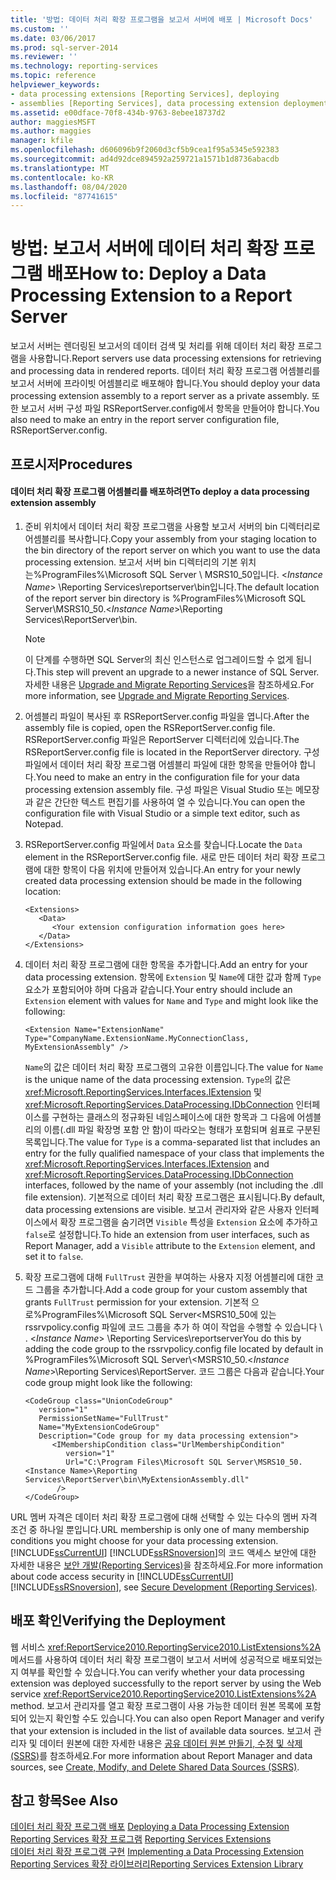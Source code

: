 ```yaml
---
title: '방법: 데이터 처리 확장 프로그램을 보고서 서버에 배포 | Microsoft Docs'
ms.custom: ''
ms.date: 03/06/2017
ms.prod: sql-server-2014
ms.reviewer: ''
ms.technology: reporting-services
ms.topic: reference
helpviewer_keywords:
- data processing extensions [Reporting Services], deploying
- assemblies [Reporting Services], data processing extension deployments
ms.assetid: e00dface-70f8-434b-9763-8ebee18737d2
author: maggiesMSFT
ms.author: maggies
manager: kfile
ms.openlocfilehash: d606096b9f2060d3cf5b9cea1f95a5345e592383
ms.sourcegitcommit: ad4d92dce894592a259721a1571b1d8736abacdb
ms.translationtype: MT
ms.contentlocale: ko-KR
ms.lasthandoff: 08/04/2020
ms.locfileid: "87741615"
---
```

# <a name="how-to-deploy-a-data-processing-extension-to-a-report-server"></a><span data-ttu-id="28e02-102">방법: 보고서 서버에 데이터 처리 확장 프로그램 배포</span><span class="sxs-lookup"><span data-stu-id="28e02-102">How to: Deploy a Data Processing Extension to a Report Server</span></span>
  <span data-ttu-id="28e02-103">보고서 서버는 렌더링된 보고서의 데이터 검색 및 처리를 위해 데이터 처리 확장 프로그램을 사용합니다.</span><span class="sxs-lookup"><span data-stu-id="28e02-103">Report servers use data processing extensions for retrieving and processing data in rendered reports.</span></span> <span data-ttu-id="28e02-104">데이터 처리 확장 프로그램 어셈블리를 보고서 서버에 프라이빗 어셈블리로 배포해야 합니다.</span><span class="sxs-lookup"><span data-stu-id="28e02-104">You should deploy your data processing extension assembly to a report server as a private assembly.</span></span> <span data-ttu-id="28e02-105">또한 보고서 서버 구성 파일 RSReportServer.config에서 항목을 만들어야 합니다.</span><span class="sxs-lookup"><span data-stu-id="28e02-105">You also need to make an entry in the report server configuration file, RSReportServer.config.</span></span>  
  
## <a name="procedures"></a><span data-ttu-id="28e02-106">프로시저</span><span class="sxs-lookup"><span data-stu-id="28e02-106">Procedures</span></span>  
  
#### <a name="to-deploy-a-data-processing-extension-assembly"></a><span data-ttu-id="28e02-107">데이터 처리 확장 프로그램 어셈블리를 배포하려면</span><span class="sxs-lookup"><span data-stu-id="28e02-107">To deploy a data processing extension assembly</span></span>  
  
1.  <span data-ttu-id="28e02-108">준비 위치에서 데이터 처리 확장 프로그램을 사용할 보고서 서버의 bin 디렉터리로 어셈블리를 복사합니다.</span><span class="sxs-lookup"><span data-stu-id="28e02-108">Copy your assembly from your staging location to the bin directory of the report server on which you want to use the data processing extension.</span></span> <span data-ttu-id="28e02-109">보고서 서버 bin 디렉터리의 기본 위치 는%ProgramFiles%\Microsoft SQL Server \ MSRS10_50입니다. \<*Instance Name*> \Reporting Services\reportserver\bin입니다.</span><span class="sxs-lookup"><span data-stu-id="28e02-109">The default location of the report server bin directory is %ProgramFiles%\Microsoft SQL Server\MSRS10_50.\<*Instance Name*>\Reporting Services\ReportServer\bin.</span></span>  
  
    > [!NOTE]  
    >  <span data-ttu-id="28e02-110">이 단계를 수행하면 SQL Server의 최신 인스턴스로 업그레이드할 수 없게 됩니다.</span><span class="sxs-lookup"><span data-stu-id="28e02-110">This step will prevent an upgrade to a newer instance of SQL Server.</span></span> <span data-ttu-id="28e02-111">자세한 내용은 [Upgrade and Migrate Reporting Services](../../install-windows/upgrade-and-migrate-reporting-services.md)을 참조하세요.</span><span class="sxs-lookup"><span data-stu-id="28e02-111">For more information, see [Upgrade and Migrate Reporting Services](../../install-windows/upgrade-and-migrate-reporting-services.md).</span></span>  
  
2.  <span data-ttu-id="28e02-112">어셈블리 파일이 복사된 후 RSReportServer.config 파일을 엽니다.</span><span class="sxs-lookup"><span data-stu-id="28e02-112">After the assembly file is copied, open the RSReportServer.config file.</span></span> <span data-ttu-id="28e02-113">RSReportServer.config 파일은 ReportServer 디렉터리에 있습니다.</span><span class="sxs-lookup"><span data-stu-id="28e02-113">The RSReportServer.config file is located in the ReportServer directory.</span></span> <span data-ttu-id="28e02-114">구성 파일에서 데이터 처리 확장 프로그램 어셈블리 파일에 대한 항목을 만들어야 합니다.</span><span class="sxs-lookup"><span data-stu-id="28e02-114">You need to make an entry in the configuration file for your data processing extension assembly file.</span></span> <span data-ttu-id="28e02-115">구성 파일은 Visual Studio 또는 메모장과 같은 간단한 텍스트 편집기를 사용하여 열 수 있습니다.</span><span class="sxs-lookup"><span data-stu-id="28e02-115">You can open the configuration file with Visual Studio or a simple text editor, such as Notepad.</span></span>  
  
3.  <span data-ttu-id="28e02-116">RSReportServer.config 파일에서 `Data` 요소를 찾습니다.</span><span class="sxs-lookup"><span data-stu-id="28e02-116">Locate the `Data` element in the RSReportServer.config file.</span></span> <span data-ttu-id="28e02-117">새로 만든 데이터 처리 확장 프로그램에 대한 항목이 다음 위치에 만들어져 있습니다.</span><span class="sxs-lookup"><span data-stu-id="28e02-117">An entry for your newly created data processing extension should be made in the following location:</span></span>  
  
    ```  
    <Extensions>  
       <Data>  
          <Your extension configuration information goes here>  
       </Data>  
    </Extensions>  
    ```  
  
4.  <span data-ttu-id="28e02-118">데이터 처리 확장 프로그램에 대한 항목을 추가합니다.</span><span class="sxs-lookup"><span data-stu-id="28e02-118">Add an entry for your data processing extension.</span></span> <span data-ttu-id="28e02-119">항목에 `Extension` 및 `Name`에 대한 값과 함께 `Type` 요소가 포함되어야 하며 다음과 같습니다.</span><span class="sxs-lookup"><span data-stu-id="28e02-119">Your entry should include an `Extension` element with values for `Name` and `Type` and might look like the following:</span></span>  
  
    ```  
    <Extension Name="ExtensionName" Type="CompanyName.ExtensionName.MyConnectionClass, MyExtensionAssembly" />  
    ```  
  
     <span data-ttu-id="28e02-120">`Name`의 값은 데이터 처리 확장 프로그램의 고유한 이름입니다.</span><span class="sxs-lookup"><span data-stu-id="28e02-120">The value for `Name` is the unique name of the data processing extension.</span></span> <span data-ttu-id="28e02-121">`Type`의 값은 <xref:Microsoft.ReportingServices.Interfaces.IExtension> 및 <xref:Microsoft.ReportingServices.DataProcessing.IDbConnection> 인터페이스를 구현하는 클래스의 정규화된 네임스페이스에 대한 항목과 그 다음에 어셈블리의 이름(.dll 파일 확장명 포함 안 함)이 따라오는 형태가 포함되며 쉼표로 구분된 목록입니다.</span><span class="sxs-lookup"><span data-stu-id="28e02-121">The value for `Type` is a comma-separated list that includes an entry for the fully qualified namespace of your class that implements the <xref:Microsoft.ReportingServices.Interfaces.IExtension> and <xref:Microsoft.ReportingServices.DataProcessing.IDbConnection> interfaces, followed by the name of your assembly (not including the .dll file extension).</span></span> <span data-ttu-id="28e02-122">기본적으로 데이터 처리 확장 프로그램은 표시됩니다.</span><span class="sxs-lookup"><span data-stu-id="28e02-122">By default, data processing extensions are visible.</span></span> <span data-ttu-id="28e02-123">보고서 관리자와 같은 사용자 인터페이스에서 확장 프로그램을 숨기려면 `Visible` 특성을 `Extension` 요소에 추가하고 `false`로 설정합니다.</span><span class="sxs-lookup"><span data-stu-id="28e02-123">To hide an extension from user interfaces, such as Report Manager, add a `Visible` attribute to the `Extension` element, and set it to `false`.</span></span>  
  
5.  <span data-ttu-id="28e02-124">확장 프로그램에 대해 `FullTrust` 권한을 부여하는 사용자 지정 어셈블리에 대한 코드 그룹을 추가합니다.</span><span class="sxs-lookup"><span data-stu-id="28e02-124">Add a code group for your custom assembly that grants `FullTrust` permission for your extension.</span></span> <span data-ttu-id="28e02-125">기본적 으로%ProgramFiles%\Microsoft SQL Server<MSRS10_50에 있는 rssrvpolicy.config 파일에 코드 그룹을 추가 하 여이 작업을 수행할 수 있습니다 \\ . \<*Instance Name*> \Reporting Services\reportserver</span><span class="sxs-lookup"><span data-stu-id="28e02-125">You do this by adding the code group to the rssrvpolicy.config file located by default in %ProgramFiles%\Microsoft SQL Server\\<MSRS10_50.\<*Instance Name*>\Reporting Services\ReportServer.</span></span> <span data-ttu-id="28e02-126">코드 그룹은 다음과 같습니다.</span><span class="sxs-lookup"><span data-stu-id="28e02-126">Your code group might look like the following:</span></span>  
  
    ```  
    <CodeGroup class="UnionCodeGroup"  
       version="1"  
       PermissionSetName="FullTrust"  
       Name="MyExtensionCodeGroup"  
       Description="Code group for my data processing extension">  
          <IMembershipCondition class="UrlMembershipCondition"  
             version="1"  
             Url="C:\Program Files\Microsoft SQL Server\MSRS10_50.<Instance Name>\Reporting Services\ReportServer\bin\MyExtensionAssembly.dll"  
           />  
    </CodeGroup>  
    ```  
  
 <span data-ttu-id="28e02-127">URL 멤버 자격은 데이터 처리 확장 프로그램에 대해 선택할 수 있는 다수의 멤버 자격 조건 중 하나일 뿐입니다.</span><span class="sxs-lookup"><span data-stu-id="28e02-127">URL membership is only one of many membership conditions you might choose for your data processing extension.</span></span> <span data-ttu-id="28e02-128">[!INCLUDE[ssCurrentUI](../../../includes/sscurrentui-md.md)] [!INCLUDE[ssRSnoversion](../../../includes/ssrsnoversion-md.md)]의 코드 액세스 보안에 대한 자세한 내용은 [보안 개발&#40;Reporting Services&#41;](../secure-development/secure-development-reporting-services.md)을 참조하세요.</span><span class="sxs-lookup"><span data-stu-id="28e02-128">For more information about code access security in [!INCLUDE[ssCurrentUI](../../../includes/sscurrentui-md.md)] [!INCLUDE[ssRSnoversion](../../../includes/ssrsnoversion-md.md)], see [Secure Development &#40;Reporting Services&#41;](../secure-development/secure-development-reporting-services.md).</span></span>  
  
## <a name="verifying-the-deployment"></a><span data-ttu-id="28e02-129">배포 확인</span><span class="sxs-lookup"><span data-stu-id="28e02-129">Verifying the Deployment</span></span>  
 <span data-ttu-id="28e02-130">웹 서비스 <xref:ReportService2010.ReportingService2010.ListExtensions%2A> 메서드를 사용하여 데이터 처리 확장 프로그램이 보고서 서버에 성공적으로 배포되었는지 여부를 확인할 수 있습니다.</span><span class="sxs-lookup"><span data-stu-id="28e02-130">You can verify whether your data processing extension was deployed successfully to the report server by using the Web service <xref:ReportService2010.ReportingService2010.ListExtensions%2A> method.</span></span> <span data-ttu-id="28e02-131">보고서 관리자를 열고 확장 프로그램이 사용 가능한 데이터 원본 목록에 포함되어 있는지 확인할 수도 있습니다.</span><span class="sxs-lookup"><span data-stu-id="28e02-131">You can also open Report Manager and verify that your extension is included in the list of available data sources.</span></span> <span data-ttu-id="28e02-132">보고서 관리자 및 데이터 원본에 대한 자세한 내용은 [공유 데이터 원본 만들기, 수정 및 삭제&#40;SSRS&#41;](../../report-data/create-modify-and-delete-shared-data-sources-ssrs.md)를 참조하세요.</span><span class="sxs-lookup"><span data-stu-id="28e02-132">For more information about Report Manager and data sources, see [Create, Modify, and Delete Shared Data Sources &#40;SSRS&#41;](../../report-data/create-modify-and-delete-shared-data-sources-ssrs.md).</span></span>  
  
## <a name="see-also"></a><span data-ttu-id="28e02-133">참고 항목</span><span class="sxs-lookup"><span data-stu-id="28e02-133">See Also</span></span>  
 <span data-ttu-id="28e02-134">[데이터 처리 확장 프로그램 배포](deploying-a-data-processing-extension.md) </span><span class="sxs-lookup"><span data-stu-id="28e02-134">[Deploying a Data Processing Extension](deploying-a-data-processing-extension.md) </span></span>  
 <span data-ttu-id="28e02-135">[Reporting Services 확장 프로그램](../reporting-services-extensions.md) </span><span class="sxs-lookup"><span data-stu-id="28e02-135">[Reporting Services Extensions](../reporting-services-extensions.md) </span></span>  
 <span data-ttu-id="28e02-136">[데이터 처리 확장 프로그램 구현](implementing-a-data-processing-extension.md) </span><span class="sxs-lookup"><span data-stu-id="28e02-136">[Implementing a Data Processing Extension](implementing-a-data-processing-extension.md) </span></span>  
 [<span data-ttu-id="28e02-137">Reporting Services 확장 라이브러리</span><span class="sxs-lookup"><span data-stu-id="28e02-137">Reporting Services Extension Library</span></span>](../reporting-services-extension-library.md)  
  
  
